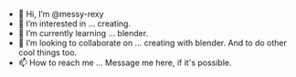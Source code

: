 - 👋 Hi, I’m @messy-rexy
- 👀 I’m interested in ... creating.
- 🌱 I’m currently learning ... blender.
- 💞️ I’m looking to collaborate on ... creating with blender. And to do other cool things too. 
- 📫 How to reach me ... Message me here, if it's possible. 

<!------?>
messy-rexy/messy-rexy is a ✨ special ✨ repository because its `README.md` (this file) appears on your GitHub profile.
You can click the Preview link to take a look at your changes.
--->
